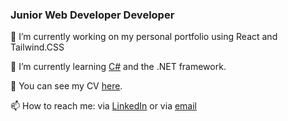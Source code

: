 
### Junior Web Developer Developer

🔭 I’m currently working on my personal portfolio using React and Tailwind.CSS

🌱 I’m currently learning <a href="https://github.com/michaelpitop/csharp_apps">C#</a> and the .NET framework.

💬 You can see my CV <a href="https://michaelpitop.tiiny.site/">here</a>.

📫 How to reach me: via <a href="https://www.linkedin.com/in/michaelpitop/">LinkedIn</a> or via <a href="mailto:michaaelpitop@outlook.com">email</a>
<!--
**michaelpitop/michaelpitop** is a ✨ _special_ ✨ repository because its `README.md` (this file) appears on your GitHub profile.

Here are some ideas to get you started:

- 🔭 I’m currently working on ...
- 🌱 I’m currently learning ...
- 👯 I’m looking to collaborate on ...
- 🤔 I’m looking for help with ...
- 💬 Ask me about ...
- 📫 How to reach me: ...
- 😄 Pronouns: ...
- ⚡ Fun fact: ...
-->
